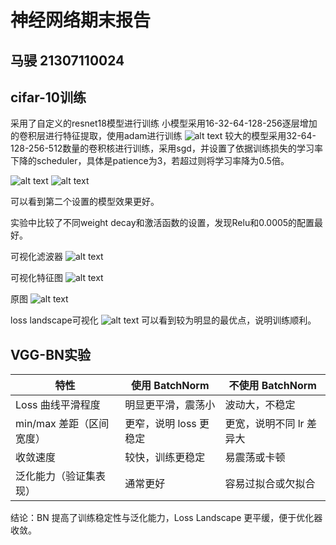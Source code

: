# 神经网络期末报告
## 马骎 21307110024
## cifar-10训练
采用了自定义的resnet18模型进行训练
小模型采用16-32-64-128-256逐层增加的卷积层进行特征提取，使用adam进行训练
![alt text](image-3.png)
较大的模型采用32-64-128-256-512数量的卷积核进行训练，采用sgd，并设置了依据训练损失的学习率下降的scheduler，具体是patience为3，若超过则将学习率降为0.5倍。

![alt text](image.png)
![alt text](image-1.png)

可以看到第二个设置的模型效果更好。

实验中比较了不同weight decay和激活函数的设置，发现Relu和0.0005的配置最好。

可视化滤波器
![alt text](image-4.png)

可视化特征图
![alt text](image-5.png)

原图
![alt text](image-6.png)

loss landscape可视化
![alt text](image-7.png)
可以看到较为明显的最优点，说明训练顺利。

## VGG-BN实验
| 特性               | 使用 BatchNorm   | 不使用 BatchNorm  |
| ---------------- | -------------- | -------------- |
| Loss 曲线平滑程度      | 明显更平滑，震荡小      | 波动大，不稳定        |
| min/max 差距（区间宽度） | 更窄，说明 loss 更稳定 | 更宽，说明不同 lr 差异大 |
| 收敛速度             | 较快，训练更稳定       | 易震荡或卡顿         |
| 泛化能力（验证集表现）      | 通常更好           | 容易过拟合或欠拟合      |

结论：BN 提高了训练稳定性与泛化能力，Loss Landscape 更平缓，便于优化器收敛。